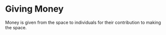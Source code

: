# Giving Money
Money is given from the space  to individuals for their contribution to making the space.